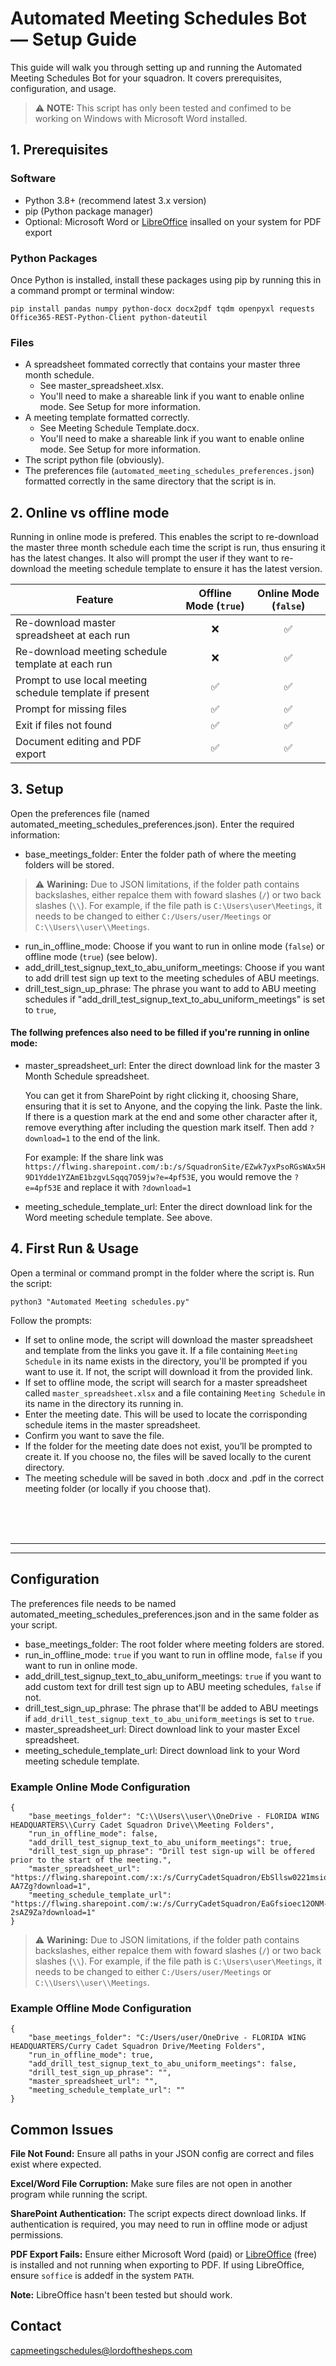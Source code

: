 # Automated Meeting Schedules Bot — Setup Guide
This guide will walk you through setting up and running the Automated Meeting Schedules Bot for your squadron.
It covers prerequisites, configuration, and usage.

> ⚠️ **NOTE:** This script has only been tested and confimed to be working on Windows with Microsoft Word installed.

## 1. Prerequisites
### Software
- Python 3.8+ (recommend latest 3.x version)
- pip (Python package manager)
- Optional: Microsoft Word or [LibreOffice](https://www.libreoffice.org/) insalled on your system for PDF export
### Python Packages
Once Python is installed, install these packages using pip by running this in a command prompt or terminal window:

`pip install pandas numpy python-docx docx2pdf tqdm openpyxl requests Office365-REST-Python-Client python-dateutil`

### Files
- A spreadsheet fommated correctly that contains your master three month schedule.
  - See master_spreadsheet.xlsx.
  - You'll need to make a shareable link if you want to enable online mode. See Setup for more information.
- A meeting template formatted correctly.
  - See Meeting Schedule Template.docx.
  - You'll need to make a shareable link if you want to enable online mode. See Setup for more information.
- The script python file (obviously).
- The preferences file (`automated_meeting_schedules_preferences.json`) formatted correctly in the same directory that the script is in.

## 2. Online vs offline mode
Running in online mode is prefered. This enables the script to re-download the master three month schedule each time the script is run, thus ensuring it has the latest changes. It also will prompt the user if they want to re-download the meeting schedule template to ensure it has the latest version.

| Feature                                                  | Offline Mode (`true`) | Online Mode (`false`) |
|----------------------------------------------------------|:---------------------:|:---------------------:|
| Re-download master spreadsheet at each run               | ❌                    | ✅                   |
| Re-download meeting schedule template at each run        | ❌                    | ✅                   |
| Prompt to use local meeting schedule template if present | ✅                    | ✅                   |
| Prompt for missing files                                 | ✅                    | ✅                   |
| Exit if files not found                                  | ✅                    | ✅                   |
| Document editing and PDF export                          | ✅                    | ✅                   |



## 3. Setup
Open the preferences file (named automated_meeting_schedules_preferences.json). Enter the required information:
- base_meetings_folder: Enter the folder path of where the meeting folders will be stored.
> ⚠️ **Warining:** Due to JSON limitations, if the folder path contains backslashes, either repalce them with foward slashes (`/`) or two back slashes (`\\`). For example, if the file path is `C:\Users\user\Meetings`, it needs to be changed to either `C:/Users/user/Meetings` or `C:\\Users\\user\\Meetings`.
- run_in_offline_mode: Choose if you want to run in online mode (`false`) or offline mode (`true`) (see below).
- add_drill_test_signup_text_to_abu_uniform_meetings: Choose if you want to add drill test sign up text to the meeting schedules of ABU meetings.
- drill_test_sign_up_phrase: The phrase you want to add to ABU meeting schedules if "add_drill_test_signup_text_to_abu_uniform_meetings" is set to `true`,
#### The follwing prefences also need to be filled if you're running in online mode:
- master_spreadsheet_url: Enter the direct download link for the master 3 Month Schedule spreadsheet. 
    
    You can get it from SharePoint by right clicking it, choosing Share, ensuring that it is set to Anyone, and the copying the link.
    Paste the link. If there is a question mark at the end and some other character after it, remove everything after including the question mark itself. Then add `?download=1` to the end of the link.
        
    For example: If the share link was `https://flwing.sharepoint.com/:b:/s/SquadronSite/EZwk7yxPsoRGsWAx5H9D1Ydde1YZAmE1bzgvLSqqq7O59jw?e=4pf53E`, you would remove the `?e=4pf53E` and replace it with `?download=1`
- meeting_schedule_template_url: Enter the direct download link for the Word meeting schedule template. See above.


## 4. First Run & Usage
Open a terminal or command prompt in the folder where the script is.
Run the script: 

`python3 "Automated Meeting schedules.py"`


Follow the prompts: 
- If set to online mode, the script will download the master spreadsheet and template from the links you gave it. If a file containing `Meeting Schedule` in its name exists in the directory, you'll be prompted if you want to use it. If not, the script will download it from the provided link.
- If set to offline mode, the script will search for a master spreadsheet called `master_spreadsheet.xlsx` and a file containing `Meeting Schedule` in its name in the directory its running in.
- Enter the meeting date. This will be used to locate the corrisponding schedule items in the master spreadsheet.
- Confirm you want to save the file.
- If the folder for the meeting date does not exist, you’ll be prompted to create it. If you choose no, the files will be saved locally to the curent directory.
- The meeting schedule will be saved in both .docx and .pdf in the correct meeting folder (or locally if you choose that).



<br>
<br>
<br>

---
---
##  Configuration
The preferences file needs to be named automated_meeting_schedules_preferences.json and in the same folder as your script.

- base_meetings_folder: The root folder where meeting folders are stored.
- run_in_offline_mode: `true` if you want to run in offline mode, `false` if you want to run in online mode.
- add_drill_test_signup_text_to_abu_uniform_meetings: `true` if you want to add custom text for drill test sign up to ABU meeting schedules, `false` if not.
- drill_test_sign_up_phrase: The phrase that'll be added to ABU meetings if `add_drill_test_signup_text_to_abu_uniform_meetings` is set to `true`.
- master_spreadsheet_url: Direct download link to your master Excel spreadsheet.
- meeting_schedule_template_url: Direct download link to your Word meeting schedule template.

### Example Online Mode Configuration

``` 
{
    "base_meetings_folder": "C:\\Users\\user\\OneDrive - FLORIDA WING HEADQUARTERS\\Curry Cadet Squadron Drive\\Meeting Folders", 
    "run_in_offline_mode": false,
    "add_drill_test_signup_text_to_abu_uniform_meetings": true,
    "drill_test_sign_up_phrase": "Drill test sign-up will be offered prior to the start of the meeting.",
    "master_spreadsheet_url": "https://flwing.sharepoint.com/:x:/s/CurryCadetSquadron/EbSllsw0221msioec12ONM2s-AA7Zg?download=1",
    "meeting_schedule_template_url": "https://flwing.sharepoint.com/:w:/s/CurryCadetSquadron/EaGfsioec12ONM-2sAZ9Za?download=1"
} 
```
> ⚠️ **Warining:** Due to JSON limitations, if the folder path contains backslashes, either repalce them with foward slashes (`/`) or two back slashes (`\\`). For example, if the file path is `C:\Users\user\Meetings`, it needs to be changed to either `C:/Users/user/Meetings` or `C:\\Users\\user\\Meetings`.


### Example Offline Mode Configuration

``` 
{
    "base_meetings_folder": "C:/Users/user/OneDrive - FLORIDA WING HEADQUARTERS/Curry Cadet Squadron Drive/Meeting Folders", 
    "run_in_offline_mode": true,
    "add_drill_test_signup_text_to_abu_uniform_meetings": false,
    "drill_test_sign_up_phrase": "",
    "master_spreadsheet_url": "",
    "meeting_schedule_template_url": ""
} 
```




## Common Issues
**File Not Found:** Ensure all paths in your JSON config are correct and files exist where expected.

**Excel/Word File Corruption:** Make sure files are not open in another program while running the script.

**SharePoint Authentication:** The script expects direct download links. If authentication is required, you may need to run in offline mode or adjust permissions.

**PDF Export Fails:** Ensure either Microsoft Word (paid) or [LibreOffice](https://www.libreoffice.org/) (free) is installed and not running when exporting to PDF. If using LibreOffice, ensure `soffice` is addedf in the system `PATH`.

**Note:** LibreOffice hasn't been tested but should work.



## Contact
capmeetingschedules@lordofthesheps.com